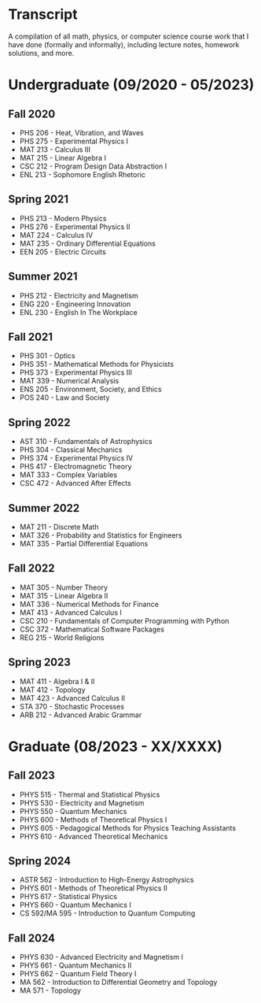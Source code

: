 # Transcript
A compilation of all math, physics, or computer science course work that I have done (formally and informally), including lecture notes, homework solutions, and more.

# Undergraduate (09/2020 - 05/2023)
## Fall 2020
- PHS 206 - Heat, Vibration, and Waves
- PHS 275 - Experimental Physics I
- MAT 213 - Calculus III
- MAT 215 - Linear Algebra I
- CSC 212 - Program Design Data Abstraction I
- ENL 213 - Sophomore English Rhetoric

## Spring 2021
- PHS 213 - Modern Physics
- PHS 276 - Experimental Physics II
- MAT 224 - Calculus IV
- MAT 235 - Ordinary Differential Equations
- EEN 205 - Electric Circuits

## Summer 2021
- PHS 212 - Electricity and Magnetism
- ENG 220 - Engineering Innovation
- ENL 230 - English In The Workplace

## Fall 2021
- PHS 301 - Optics
- PHS 351 - Mathematical Methods for Physicists
- PHS 373 - Experimental Physics III
- MAT 339 - Numerical Analysis
- ENS 205 - Environment, Society, and Ethics
- POS 240 - Law and Society

## Spring 2022
- AST 310 - Fundamentals of Astrophysics
- PHS 304 - Classical Mechanics
- PHS 374 - Experimental Physics IV
- PHS 417 - Electromagnetic Theory
- MAT 333 - Complex Variables
- CSC 472 - Advanced After Effects

## Summer 2022
- MAT 211 - Discrete Math
- MAT 326 - Probability and Statistics for Engineers
- MAT 335 - Partial Differential Equations

## Fall 2022
- MAT 305 - Number Theory
- MAT 315 - Linear Algebra II
- MAT 336 - Numerical Methods for Finance
- MAT 413 - Advanced Calculus I
- CSC 210 - Fundamentals of Computer Programming with Python
- CSC 372 - Mathematical Software Packages
- REG 215 - World Religions

## Spring 2023
- MAT 411 - Algebra I & II
- MAT 412 - Topology
- MAT 423 - Advanced Calculus II
- STA 370 - Stochastic Processes
- ARB 212 - Advanced Arabic Grammar


# Graduate (08/2023 - XX/XXXX)
## Fall 2023
- PHYS 515 - Thermal and Statistical Physics
- PHYS 530 - Electricity and Magnetism
- PHYS 550 - Quantum Mechanics
- PHYS 600 - Methods of Theoretical Physics I
- PHYS 605 - Pedagogical Methods for Physics Teaching Assistants
- PHYS 610 - Advanced Theoretical Mechanics

## Spring 2024
- ASTR 562 - Introduction to High-Energy Astrophysics
- PHYS 601 - Methods of Theoretical Physics II
- PHYS 617 - Statistical Physics
- PHYS 660 - Quantum Mechanics I
- CS 592/MA 595 - Introduction to Quantum Computing

## Fall 2024
- PHYS 630 - Advanced Electricity and Magnetism I
- PHYS 661 - Quantum Mechanics II
- PHYS 662 - Quantum Field Theory I
- MA 562 - Introduction to Differential Geometry and Topology
- MA 571 - Topology
